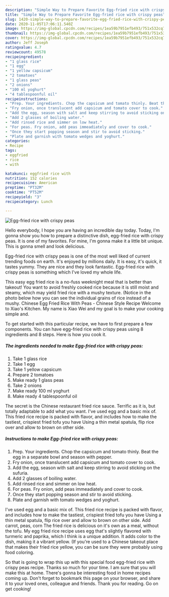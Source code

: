 ```yaml
---
description: "Simple Way to Prepare Favorite Egg-fried rice with crispy peas"
title: "Simple Way to Prepare Favorite Egg-fried rice with crispy peas"
slug: 1420-simple-way-to-prepare-favorite-egg-fried-rice-with-crispy-peas
date: 2020-11-05T17:06:11.540Z
image: https://img-global.cpcdn.com/recipes/1ea59b7951efb493/751x532cq70/egg-fried-rice-with-crispy-peas-recipe-main-photo.jpg
thumbnail: https://img-global.cpcdn.com/recipes/1ea59b7951efb493/751x532cq70/egg-fried-rice-with-crispy-peas-recipe-main-photo.jpg
cover: https://img-global.cpcdn.com/recipes/1ea59b7951efb493/751x532cq70/egg-fried-rice-with-crispy-peas-recipe-main-photo.jpg
author: Jeff Joseph
ratingvalue: 4.7
reviewcount: 49578
recipeingredient:
- "1 glass rice"
- "1 egg"
- "1 yellow capsicum"
- "2 tomatoes"
- "1 glass peas"
- "2 onions"
- "100 ml yoghurt"
- "4 tablespoonful oil"
recipeinstructions:
- "Prep. Your ingredients. Chop the capsicum and tomato thinly. Beat the egg in a separate bowl and season with pepper."
- "Fry onion, once translucent add capsicum and tomato cover to cook."
- "Add the egg, season with salt and keep stirring to avoid sticking on the sufuria."
- "Add 2 glasses of boiling water."
- "Add rinsed rice and simmer on low heat."
- "For peas. Fry onion, add peas immeadiately and cover to cook."
- "Once they start popping season and stir to avoid sticking."
- "Plate and garnish with tomato wedges and yoghurt."
categories:
- Recipe
tags:
- eggfried
- rice
- with

katakunci: eggfried rice with 
nutrition: 152 calories
recipecuisine: American
preptime: "PT32M"
cooktime: "PT52M"
recipeyield: "3"
recipecategory: Lunch

---
```



![Egg-fried rice with crispy peas](https://img-global.cpcdn.com/recipes/1ea59b7951efb493/751x532cq70/egg-fried-rice-with-crispy-peas-recipe-main-photo.jpg)

Hello everybody, I hope you are having an incredible day today. Today, I'm gonna show you how to prepare a distinctive dish, egg-fried rice with crispy peas. It is one of my favorites. For mine, I'm gonna make it a little bit unique. This is gonna smell and look delicious.

Egg-fried rice with crispy peas is one of the most well liked of current trending foods on earth. It's enjoyed by millions daily. It is easy, it's quick, it tastes yummy. They are nice and they look fantastic. Egg-fried rice with crispy peas is something which I've loved my whole life.

This easy egg fried rice is a no-fuss weeknight meal that is better than takeout! You want to avoid freshly cooked rice because it is still moist and steamy, which may yield fried rice with a mushy texture. (Notice in the photo below how you can see the individual grains of rice instead of a mushy. Chinese Egg Fried Rice With Peas - Chinese Style Recipe Welcome to Xiao&#39;s Kitchen. My name is Xiao Wei and my goal is to make your cooking simple and.


To get started with this particular recipe, we have to first prepare a few components. You can have egg-fried rice with crispy peas using 8 ingredients and 8 steps. Here is how you cook it.

<!--inarticleads1-->

##### The ingredients needed to make Egg-fried rice with crispy peas:

1. Take 1 glass rice
1. Take 1 egg
1. Take 1 yellow capsicum
1. Prepare 2 tomatoes
1. Make ready 1 glass peas
1. Take 2 onions
1. Make ready 100 ml yoghurt
1. Make ready 4 tablespoonful oil


The secret is the Chinese restaurant fried rice sauce. Terrific as it is, but totally adaptable to add what you want. I&#39;ve used egg and a basic mix of. This fried rice recipe is packed with flavor, and includes how to make the tastiest, crispiest fried tofu you have Using a thin metal spatula, flip rice over and allow to brown on other side. 

<!--inarticleads2-->

##### Instructions to make Egg-fried rice with crispy peas:

1. Prep. Your ingredients. Chop the capsicum and tomato thinly. Beat the egg in a separate bowl and season with pepper.
1. Fry onion, once translucent add capsicum and tomato cover to cook.
1. Add the egg, season with salt and keep stirring to avoid sticking on the sufuria.
1. Add 2 glasses of boiling water.
1. Add rinsed rice and simmer on low heat.
1. For peas. Fry onion, add peas immeadiately and cover to cook.
1. Once they start popping season and stir to avoid sticking.
1. Plate and garnish with tomato wedges and yoghurt.


I&#39;ve used egg and a basic mix of. This fried rice recipe is packed with flavor, and includes how to make the tastiest, crispiest fried tofu you have Using a thin metal spatula, flip rice over and allow to brown on other side. Add carrot, peas, corn The fried rice is delicious on it&#39;s own as a meal, without the tofu. My egg fried rice recipe uses egg that&#39;s slightly flavored with turmeric and paprika, which I think is a unique addition. It adds color to the dish, making it a vibrant yellow. (If you&#39;re used to a Chinese takeout place that makes their fried rice yellow, you can be sure they were probably using food coloring. 

So that is going to wrap this up with this special food egg-fried rice with crispy peas recipe. Thanks so much for your time. I am sure that you will make this at home. There's gonna be interesting food in home recipes coming up. Don't forget to bookmark this page on your browser, and share it to your loved ones, colleague and friends. Thank you for reading. Go on get cooking!
